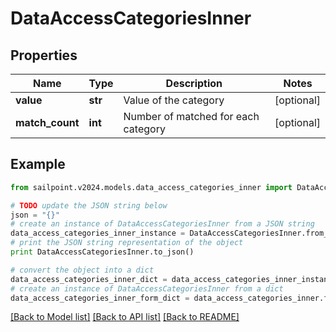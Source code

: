 # DataAccessCategoriesInner


## Properties

Name | Type | Description | Notes
------------ | ------------- | ------------- | -------------
**value** | **str** | Value of the category | [optional] 
**match_count** | **int** | Number of matched for each category | [optional] 

## Example

```python
from sailpoint.v2024.models.data_access_categories_inner import DataAccessCategoriesInner

# TODO update the JSON string below
json = "{}"
# create an instance of DataAccessCategoriesInner from a JSON string
data_access_categories_inner_instance = DataAccessCategoriesInner.from_json(json)
# print the JSON string representation of the object
print DataAccessCategoriesInner.to_json()

# convert the object into a dict
data_access_categories_inner_dict = data_access_categories_inner_instance.to_dict()
# create an instance of DataAccessCategoriesInner from a dict
data_access_categories_inner_form_dict = data_access_categories_inner.from_dict(data_access_categories_inner_dict)
```
[[Back to Model list]](../README.md#documentation-for-models) [[Back to API list]](../README.md#documentation-for-api-endpoints) [[Back to README]](../README.md)



